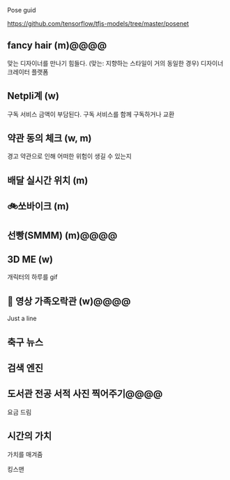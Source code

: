 Pose guid

https://github.com/tensorflow/tfjs-models/tree/master/posenet


## fancy hair (m)@@@@

맞는 디자이너를 만나기 힘들다. 
(맞는: 지향하는 스타일이 거의 동일한 경우)
디자이너 크레이터 플랫폼

## Netpli계 (w)
구독 서비스 금액이 부담된다.
구독 서비스를 함께 구독하거나 교환

## 약관 동의 체크 (w, m)

경고 약관으로 인해 어떠한 위험이 생길 수 있는지

## 배달 실시간 위치 (m)

## :bike: ​​​​쏘바이크 (m)

## 선빵(SMMM) (m)@@@@

## 3D ME (w)

개릭터의 하루를 gif

## :vhs: 영상 가족오락관 (w)@@@@

Just a line

## 축구 뉴스

## 검색 엔진

## 도서관 전공 서적 사진 찍어주기@@@@

요금 드림

## 시간의 가치

가치를 매겨줌

킹스맨